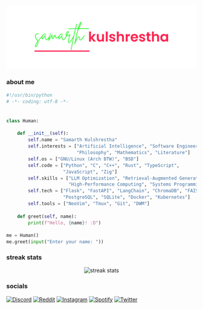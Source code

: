 ![samarth kulshrestha](./header.png)

### about me

```python
#!/usr/bin/python
# -*- coding: utf-8 -*-


class Human:

    def __init__(self):
        self.name = "Samarth Kulshrestha"
        self.interests = ["Artificial Intelligence", "Software Engineering",
                          "Philosophy", "Mathematics", "Literature"]
        self.os = ["GNU/Linux (Arch BTW)", "BSD"]
        self.code = ["Python", "C", "C++", "Rust", "TypeScript",
                     "JavaScript", "Zig"]
        self.skills = ["LLM Optimization", "Retrieval-Augmented Generation (RAG)",
                       "High-Performance Computing", "Systems Programming"]
        self.tech = ["Flask", "FastAPI", "LangChain", "ChromaDB", "FAISS",
                     "PostgreSQL", "SQLite", "Docker", "Kubernetes"]
        self.tools = ["NeoVim", "Tmux", "Git", "DWM"]

    def greet(self, name):
        print(f"Hello, {name}! :D")

me = Human()
me.greet(input("Enter your name: "))
```

### streak stats

<p align="center"><img src="https://github-readme-streak-stats.herokuapp.com/?user=samarthkulshrestha&theme=black-ice&hide_border=true&stroke=33354a&background=20212e&ring=ad8ee6&fire=7aa2f8&currStreakLabel=fff" alt="streak stats" /></p>

### socials

[![Discord](https://img.shields.io/badge/Discord-5865F2?style=for-the-badge&logo=discord&logoColor=white)](https://discord.com/users/702168378806370375/)
[![Reddit](https://img.shields.io/badge/Reddit-FF4500?style=for-the-badge&logo=reddit&logoColor=white)](https://www.reddit.com/user/qc8x)
[![Instagram](https://img.shields.io/badge/Instagram-E4405F.svg?style=for-the-badge&logo=Instagram&logoColor=white)](https://www.instagram.com/zamarth_/)
[![Spotify](https://img.shields.io/badge/Spotify-1ED760?style=for-the-badge&logo=spotify&logoColor=white)](https://open.spotify.com/user/31h3q3cak6dn7ibwlhn7xtrzrlq4)
[![Twitter](https://img.shields.io/badge/Twitter-1DA1F2.svg?style=for-the-badge&logo=Twitter&logoColor=white)](https://twitter.com/zzamarth)
